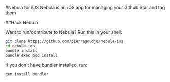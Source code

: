 #Nebula for iOS
Nebula is an iOS app for managing your Github Star and tag them

##Hack Nebula

Want to run/contribute to Nebula? Run this in your shell:

```sh
git clone https://github.com/pierregoudjo/nebula-ios
cd nebula-ios
bundle install
bundle exec pod install
```

If you don't have bundler installed, run:

```sh
gem install bundler
```